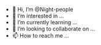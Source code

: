 - 👋 Hi, I’m @Night-people
- 👀 I’m interested in ...
- 🌱 I’m currently learning ...
- 💞️ I’m looking to collaborate on ...
- 📫 How to reach me ...

<!---
Night-people/Night-people is a ✨ special ✨ repository because its `README.md` (this file) appears on your GitHub profile.
You can click the Preview link to take a look at your changes.
--->
